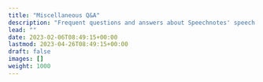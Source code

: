 ```yaml
---
title: "Miscellaneous Q&A"
description: "Frequent questions and answers about Speechnotes' speech recognition services & apps."
lead: ""
date: 2023-02-06T08:49:15+00:00
lastmod: 2023-04-26T08:49:15+00:00
draft: false
images: []
weight: 1000
---
```

